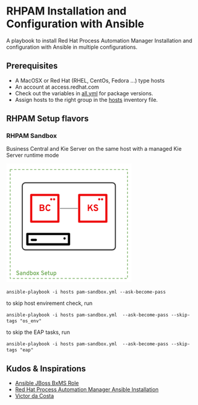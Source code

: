 # RHPAM Installation and Configuration with Ansible

A playbook to install Red Hat Process Automation Manager Installation and configuration with Ansible in multiple configurations.

## Prerequisites

- A MacOSX or Red Hat (RHEL, CentOs, Fedora ...) type hosts
- An account at access.redhat.com
- Check out the variables in [all.yml](all.yml) for package versions.
- Assign hosts to the right group in the [hosts](hosts) inventory file.

## RHPAM Setup flavors

### RHPAM Sandbox

Business Central and Kie Server on the same host with a managed Kie Server runtime mode

![Sandbox setup](docs/sandbox.png)

```
ansible-playbook -i hosts pam-sandbox.yml --ask-become-pass
```

to skip host envirement check, run

```
ansible-playbook -i hosts pam-sandbox.yml  --ask-become-pass --skip-tags "os_env"
```

to skip the EAP tasks, run

```
ansible-playbook -i hosts pam-sandbox.yml  --ask-become-pass --skip-tags "eap"
```

## Kudos & Inspirations

- [Ansible JBoss BxMS Role](https://github.com/redhat-cop/jboss_bxms)
- [Red Hat Process Automation Manager Ansible Installation](https://github.com/juliaaano/rhpam-eap-ansible)
- [Victor da Costa](https://github.com/victorock)
